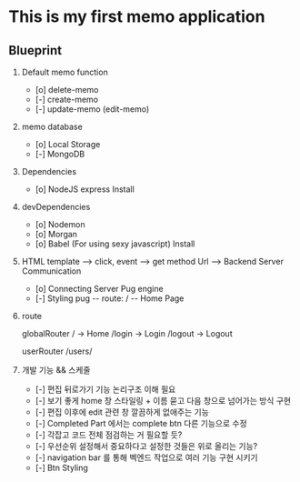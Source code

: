 # This is my first memo application

## Blueprint

1. Default memo function
    + [o] delete-memo
    + [-] create-memo
    + [-] update-memo (edit-memo)

2. memo database 
    + [o] Local Storage
    + [-] MongoDB

3. Dependencies
    + [o] NodeJS express Install

4. devDependencies
    + [o] Nodemon
    + [o] Morgan 
    + [o] Babel (For using sexy javascript) Install

5. HTML template --> click, event --> get method Url --> Backend Server Communication 
   + [o] Connecting Server Pug engine
   + [-] Styling pug -- route: / -- Home Page

6. route
   
   globalRouter
    / -> Home
    /login -> Login
    /logout -> Logout

    userRouter
    /users/

7. 개발 기능 && 스케줄
   + [-] 편집 뒤로가기 기능 논리구조 이해 필요
   + [-] 보기 좋게 home 창 스타일링 + 이름 묻고 다음 창으로 넘어가는 방식 구현
   + [-] 편집 이후에 edit 관련 창 깔끔하게 없애주는 기능
   + [-] Completed Part 에서는 complete btn 다른 기능으로 수정
   + [-] 각잡고 코드 전체 점검하는 거 필요할 듯?
   + [-] 우선순위 설정해서 중요하다고 설정한 것들은 위로 올리는 기능?
   + [-] navigation bar 를 통해 벡엔드 작업으로 여러 기능 구현 시키기
   + [-] Btn Styling